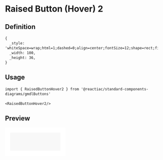 # Raised Button (Hover) 2

## Definition

```
{
  _style: 'whiteSpace=wrap;html=1;dashed=0;align=center;fontSize=12;shape=rect;fillColor=#cccccc;opacity=15;strokeColor=none;fontStyle=1;fontColor=#ffffff;shadow=0;',
  _width: 100,
  _height: 36,
}
```

## Usage

```
import { RaisedButtonHover2 } from '@reactiac/standard-components-diagrams/gmdlButtons'

<RaisedButtonHover2/>
```

## Preview

<img src="./raised-button-hover-2.png" width="200"/>
